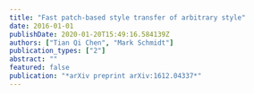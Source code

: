 ```yaml
---
title: "Fast patch-based style transfer of arbitrary style"
date: 2016-01-01
publishDate: 2020-01-20T15:49:16.584139Z
authors: ["Tian Qi Chen", "Mark Schmidt"]
publication_types: ["2"]
abstract: ""
featured: false
publication: "*arXiv preprint arXiv:1612.04337*"
---
```


